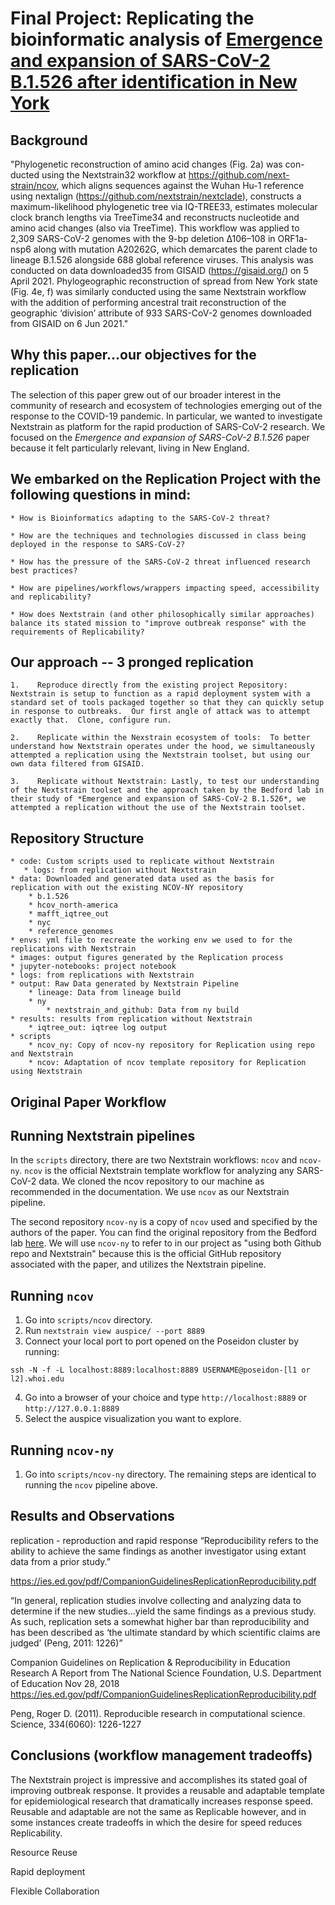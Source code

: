 # Final Project: Replicating the bioinformatic analysis of [Emergence and expansion of SARS-CoV-2 B.1.526 after identification in New York](https://bedford.io/papers/annavajhala-ncov-ny-b.1.526/)

## Background

"Phylogenetic reconstruction of amino acid changes (Fig. 2a) was con-ducted using the Nextstrain32 workflow at https://github.com/next-strain/ncov, which aligns sequences against the Wuhan Hu-1 reference using nextalign (https://github.com/nextstrain/nextclade), constructs a maximum-likelihood phylogenetic tree via IQ-TREE33, estimates molecular clock branch lengths via TreeTime34 and reconstructs nucleotide and amino acid changes (also via TreeTime). This workflow was applied to 2,309 SARS-CoV-2 genomes with the 9-bp deletion Δ106–108 in ORF1a-nsp6 along with mutation A20262G, which demarcates the parent clade to lineage B.1.526 alongside 688 global reference viruses. This analysis was conducted on data downloaded35 from GISAID 
(https://gisaid.org/) on 5 April 2021. Phylogeographic reconstruction of spread from New York state (Fig. 4e, f) was similarly conducted using the same Nextstrain workflow with the addition of performing ancestral trait reconstruction of the geographic ‘division’ attribute of 933 SARS-CoV-2 genomes downloaded from GISAID on 6 Jun 2021."

## Why this paper...our objectives for the replication

The selection of this paper grew out of our broader interest in the community of research and ecosystem of technologies emerging out of the response to the COVID-19 pandemic.  In particular, we wanted to investigate Nextstrain as platform for the rapid production of SARS-CoV-2 research. We focused on the *Emergence and expansion of SARS-CoV-2 B.1.526* paper because it felt particularly relevant, living in New England.

## We embarked on the Replication Project with the following questions in mind:

    * How is Bioinformatics adapting to the SARS-CoV-2 threat?

    * How are the techniques and technologies discussed in class being deployed in the response to SARS-CoV-2?

    * How has the pressure of the SARS-CoV-2 threat influenced research best practices?

    * How are pipelines/workflows/wrappers impacting speed, accessibility and replicability?

    * How does Nextstrain (and other philosophically similar approaches) balance its stated mission to "improve outbreak response" with the requirements of Replicability?

## Our approach -- 3 pronged replication

    1.    Reproduce directly from the existing project Repository: Nextstrain is setup to function as a rapid deployment system with a standard set of tools packaged together so that they can quickly setup in response to outbreaks.  Our first angle of attack was to attempt exactly that.  Clone, configure run.

    2.    Replicate within the Nexstrain ecosystem of tools:  To better understand how Nextstrain operates under the hood, we simultaneously attempted a replication using the Nextstrain toolset, but using our own data filtered from GISAID.

    3.    Replicate without Nextstrain: Lastly, to test our understanding of the Nextstrain toolset and the approach taken by the Bedford lab in their study of *Emergence and expansion of SARS-CoV-2 B.1.526*, we attempted a replication without the use of the Nextstrain toolset.

## Repository Structure
    * code: Custom scripts used to replicate without Nextstrain
       * logs: from replication without Nextstrain
    * data: Downloaded and generated data used as the basis for replication with out the existing NCOV-NY repository
        * b.1.526
        * hcov_north-america
        * mafft_iqtree_out
        * nyc
        * reference_genomes
    * envs: yml file to recreate the working env we used to for the replications with Nextstrain
    * images: output figures generated by the Replication process
    * jupyter-notebooks: project notebook
    * logs: from replications with Nextstrain
    * output: Raw Data generated by Nextstrain Pipeline
        * lineage: Data from lineage build
        * ny
            * nextstrain_and_github: Data from ny build
    * results: results from replication without Nextstrain
        * iqtree_out: iqtree log output
    * scripts
        * ncov_ny: Copy of ncov-ny repository for Replication using repo and Nextstrain
        * ncov: Adaptation of ncov template repository for Replication using Nextstrain


## Original Paper Workflow



## Running Nextstrain pipelines

In the `scripts` directory, there are two Nextstrain workflows: `ncov` and `ncov-ny`. `ncov` is the official Nextstrain template workflow for analyzing any SARS-CoV-2 data. We cloned the ncov repository to our machine as recommended in the documentation. We use `ncov` as our Nextstrain pipeline. 

The second repository `ncov-ny` is a copy of `ncov` used and specified by the authors of the paper. You can find the original repository from the Bedford lab [here](https://github.com/blab/ncov-ny). We will use `ncov-ny` to refer to in our project as "using both Github repo and Nextstrain" because this is the official GitHub repository associated with the paper, and utilizes the Nextstrain pipeline.

## Running `ncov`

1. Go into `scripts/ncov` directory. 
2. Run `nextstrain view auspice/ --port 8889`
3. Connect your local port to port opened on the Poseidon cluster by running:
```
ssh -N -f -L localhost:8889:localhost:8889 USERNAME@poseidon-[l1 or l2].whoi.edu
```
4. Go into a browser of your choice and type `http://localhost:8889` or `http://127.0.0.1:8889`
5. Select the auspice visualization you want to explore.

## Running `ncov-ny`

1. Go into `scripts/ncov-ny` directory.
The remaining steps are identical to running the `ncov` pipeline above.

## Results and Observations
replication - reproduction and rapid response
“Reproducibility refers to the ability to achieve the same findings as another investigator using extant data from a prior study.”

https://ies.ed.gov/pdf/CompanionGuidelinesReplicationReproducibility.pdf

“In general, replication studies involve collecting and analyzing data to determine if the new studies...yield the same findings as a previous study. As such, replication sets a somewhat higher bar than reproducibility and has been described as ‘the ultimate standard by which scientific claims are judged’ (Peng, 2011: 1226)”

Companion Guidelines on Replication & Reproducibility in Education Research
A Report from The National Science Foundation, U.S. Department of Education Nov 28, 2018
https://ies.ed.gov/pdf/CompanionGuidelinesReplicationReproducibility.pdf

Peng, Roger D. (2011). Reproducible research in computational science. Science, 334(6060): 1226-1227


## Conclusions (workflow management tradeoffs)

The Nextstrain project is impressive and accomplishes its stated goal of improving outbreak response.  It provides a reusable and adaptable template for epidemiological research that dramatically increases response speed.  Reusable and adaptable are not the same as Replicable however, and in some instances create tradeoffs in which the desire for speed reduces Replicability.

Resource Reuse

Rapid deployment

Flexible Collaboration


